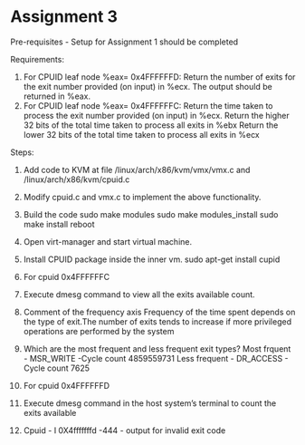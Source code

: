 Assignment 3
============

Pre-requisites - Setup for Assignment 1 should be completed <br >

Requirements:
1. For CPUID leaf node %eax= 0x4FFFFFFD:
   Return the number of exits for the exit number provided (on input) in %ecx. The output should be returned in %eax.
2. For CPUID leaf node %eax= 0x4FFFFFFC:
   Return the time taken to process the exit number provided (on input) in %ecx.
   Return the higher 32 bits of the total time taken to process all exits in %ebx
   Return the lower 32 bits of the total time taken to process all exits in %ecx

Steps:
1. Add code to KVM at file /linux/arch/x86/kvm/vmx/vmx.c and /linux/arch/x86/kvm/cpuid.c  
2. Modify cpuid.c and vmx.c to implement the above functionality.
3. Build the code 
   sudo make modules 
   sudo make modules_install 
   sudo make install 
   reboot
4. Open virt-manager and start virtual machine. 
5. Install CPUID package inside the inner vm.
   sudo apt-get install cupid
   
7. For cpuid 0x4FFFFFFC
8. Execute dmesg command to view all the exits available count.
9. Comment of the frequency axis
   Frequency of the time spent depends on the type of exit.The number of exits tends to increase if more privileged operations are performed by the system
   
10. Which are the most frequent and less frequent exit types?
    Most frquent - MSR_WRITE -Cycle count 4859559731
    Less frequent - DR_ACCESS - Cycle count 7625
    
11. For cpuid 0x4FFFFFFD
12. Execute dmesg command in the host system’s terminal to count the exits available
13. Cpuid - I 0X4fffffffd -444 - output for invalid exit code 
   
   
